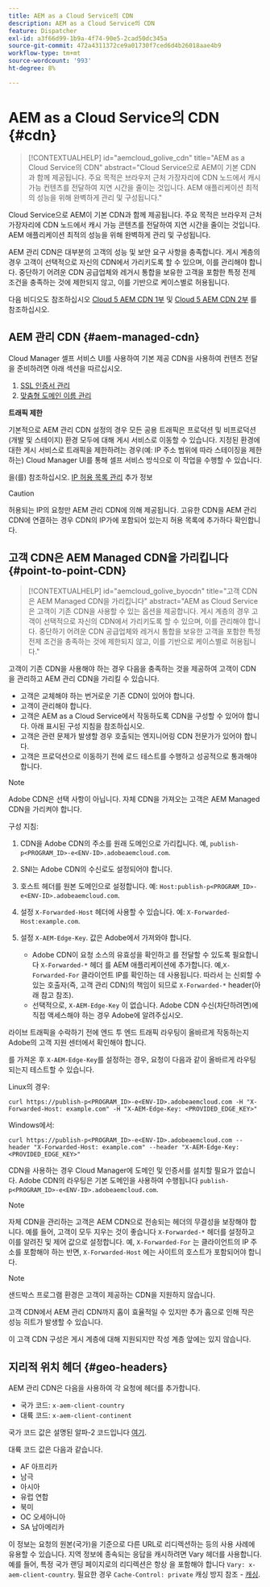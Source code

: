 ```yaml
---
title: AEM as a Cloud Service의 CDN
description: AEM as a Cloud Service의 CDN
feature: Dispatcher
exl-id: a3f66d99-1b9a-4f74-90e5-2cad50dc345a
source-git-commit: 472a4311372ce9a01730f7ced6d4b26018aae4b9
workflow-type: tm+mt
source-wordcount: '993'
ht-degree: 8%

---
```


# AEM as a Cloud Service의 CDN {#cdn}

>[!CONTEXTUALHELP]
>id="aemcloud_golive_cdn"
>title="AEM as a Cloud Service의 CDN"
>abstract="Cloud Service으로 AEM이 기본 CDN과 함께 제공됩니다. 주요 목적은 브라우저 근처 가장자리에 CDN 노드에서 캐시 가능 컨텐츠를 전달하여 지연 시간을 줄이는 것입니다. AEM 애플리케이션 최적의 성능을 위해 완벽하게 관리 및 구성됩니다."

Cloud Service으로 AEM이 기본 CDN과 함께 제공됩니다. 주요 목적은 브라우저 근처 가장자리에 CDN 노드에서 캐시 가능 콘텐츠를 전달하여 지연 시간을 줄이는 것입니다. AEM 애플리케이션 최적의 성능을 위해 완벽하게 관리 및 구성됩니다.

AEM 관리 CDN은 대부분의 고객의 성능 및 보안 요구 사항을 충족합니다. 게시 계층의 경우 고객이 선택적으로 자신의 CDN에서 가리키도록 할 수 있으며, 이를 관리해야 합니다. 중단하기 어려운 CDN 공급업체와 레거시 통합을 보유한 고객을 포함한 특정 전제 조건을 충족하는 것에 제한되지 않고, 이를 기반으로 케이스별로 허용됩니다.

다음 비디오도 참조하십시오 [Cloud 5 AEM CDN 1부](https://experienceleague.adobe.com/docs/experience-manager-learn/cloud-service/cloud-5/cloud5-aem-cdn-part1.html) 및 [Cloud 5 AEM CDN 2부](https://experienceleague.adobe.com/docs/experience-manager-learn/cloud-service/cloud-5/cloud5-aem-cdn-part2.html) 를 참조하십시오.

## AEM 관리 CDN  {#aem-managed-cdn}

Cloud Manager 셀프 서비스 UI를 사용하여 기본 제공 CDN을 사용하여 컨텐츠 전달을 준비하려면 아래 섹션을 따르십시오.

1. [SSL 인증서 관리](/help/implementing/cloud-manager/managing-ssl-certifications/introduction.md)
1. [맞춤형 도메인 이름 관리](/help/implementing/cloud-manager/custom-domain-names/introduction.md)

**트래픽 제한**

기본적으로 AEM 관리 CDN 설정의 경우 모든 공용 트래픽은 프로덕션 및 비프로덕션(개발 및 스테이지) 환경 모두에 대해 게시 서비스로 이동할 수 있습니다. 지정된 환경에 대한 게시 서비스로 트래픽을 제한하려는 경우(예: IP 주소 범위에 따라 스테이징을 제한하는) Cloud Manager UI를 통해 셀프 서비스 방식으로 이 작업을 수행할 수 있습니다.

을(를) 참조하십시오. [IP 허용 목록 관리](/help/implementing/cloud-manager/ip-allow-lists/introduction.md) 추가 정보

>[!CAUTION]
>
>허용되는 IP의 요청만 AEM 관리 CDN에 의해 제공됩니다. 고유한 CDN을 AEM 관리 CDN에 연결하는 경우 CDN의 IP가에 포함되어 있는지 허용 목록에 추가하다 확인합니다.

## 고객 CDN은 AEM Managed CDN을 가리킵니다 {#point-to-point-CDN}

>[!CONTEXTUALHELP]
>id="aemcloud_golive_byocdn"
>title="고객 CDN은 AEM Managed CDN을 가리킵니다"
>abstract="AEM as Cloud Service은 고객이 기존 CDN을 사용할 수 있는 옵션을 제공합니다. 게시 계층의 경우 고객이 선택적으로 자신의 CDN에서 가리키도록 할 수 있으며, 이를 관리해야 합니다. 중단하기 어려운 CDN 공급업체와 레거시 통합을 보유한 고객을 포함한 특정 전제 조건을 충족하는 것에 제한되지 않고, 이를 기반으로 케이스별로 허용됩니다."

고객이 기존 CDN을 사용해야 하는 경우 다음을 충족하는 것을 제공하여 고객이 CDN을 관리하고 AEM 관리 CDN을 가리킬 수 있습니다.

* 고객은 교체해야 하는 번거로운 기존 CDN이 있어야 합니다.
* 고객이 관리해야 합니다.
* 고객은 AEM as a Cloud Service에서 작동하도록 CDN을 구성할 수 있어야 합니다. 아래 표시된 구성 지침을 참조하십시오.
* 고객은 관련 문제가 발생할 경우 호출되는 엔지니어링 CDN 전문가가 있어야 합니다.
* 고객은 프로덕션으로 이동하기 전에 로드 테스트를 수행하고 성공적으로 통과해야 합니다.

>[!NOTE]
>
>Adobe CDN은 선택 사항이 아닙니다. 자체 CDN을 가져오는 고객은 AEM Managed CDN을 가리켜야 합니다.

구성 지침:

1. CDN을 Adobe CDN의 주소를 원래 도메인으로 가리킵니다. 예, `publish-p<PROGRAM_ID>-e<ENV-ID>.adobeaemcloud.com`.
1. SNI는 Adobe CDN의 수신로도 설정되어야 합니다.
1. 호스트 헤더를 원본 도메인으로 설정합니다. 예: `Host:publish-p<PROGRAM_ID>-e<ENV-ID>.adobeaemcloud.com`.
1. 설정 `X-Forwarded-Host` 헤더에 사용할 수 있습니다. 예: `X-Forwarded-Host:example.com`.
1. 설정 `X-AEM-Edge-Key`. 값은 Adobe에서 가져와야 합니다.

   * Adobe CDN이 요청 소스의 유효성을 확인하고 를 전달할 수 있도록 필요합니다 `X-Forwarded-*` 헤더 를 AEM 애플리케이션에 추가합니다. 예,`X-Forwarded-For` 클라이언트 IP를 확인하는 데 사용됩니다. 따라서 는 신뢰할 수 있는 호출자(즉, 고객 관리 CDN)의 책임이 되므로 `X-Forwarded-*` header(아래 참고 참조).
   * 선택적으로, `X-AEM-Edge-Key` 이 없습니다. Adobe CDN 수신(차단하려면)에 직접 액세스해야 하는 경우 Adobe에 알려주십시오.

라이브 트래픽을 수락하기 전에 엔드 투 엔드 트래픽 라우팅이 올바르게 작동하는지 Adobe의 고객 지원 센터에서 확인해야 합니다.

를 가져온 후 `X-AEM-Edge-Key`를 설정하는 경우, 요청이 다음과 같이 올바르게 라우팅되는지 테스트할 수 있습니다.

Linux의 경우:

```
curl https://publish-p<PROGRAM_ID>-e<ENV-ID>.adobeaemcloud.com -H "X-Forwarded-Host: example.com" -H "X-AEM-Edge-Key: <PROVIDED_EDGE_KEY>"
```

Windows에서:

```
curl https://publish-p<PROGRAM_ID>-e<ENV-ID>.adobeaemcloud.com --header "X-Forwarded-Host: example.com" --header "X-AEM-Edge-Key: <PROVIDED_EDGE_KEY>"
```

CDN을 사용하는 경우 Cloud Manager에 도메인 및 인증서를 설치할 필요가 없습니다. Adobe CDN의 라우팅은 기본 도메인을 사용하여 수행됩니다 `publish-p<PROGRAM_ID>-e<ENV-ID>.adobeaemcloud.com`.

>[!NOTE]
>
>자체 CDN을 관리하는 고객은 AEM CDN으로 전송되는 헤더의 무결성을 보장해야 합니다. 예를 들어, 고객이 모두 지우는 것이 좋습니다 `X-Forwarded-*` 헤더를 설정하고 이를 알려진 및 제어 값으로 설정합니다. 예, `X-Forwarded-For` 는 클라이언트의 IP 주소를 포함해야 하는 반면, `X-Forwarded-Host` 에는 사이트의 호스트가 포함되어야 합니다.

>[!NOTE]
>
>샌드박스 프로그램 환경은 고객이 제공하는 CDN을 지원하지 않습니다.

고객 CDN에서 AEM 관리 CDN까지 홉이 효율적일 수 있지만 추가 홉으로 인해 작은 성능 히트가 발생할 수 있습니다.

이 고객 CDN 구성은 게시 계층에 대해 지원되지만 작성 계층 앞에는 있지 않습니다.

## 지리적 위치 헤더 {#geo-headers}

AEM 관리 CDN은 다음을 사용하여 각 요청에 헤더를 추가합니다.

* 국가 코드: `x-aem-client-country`
* 대륙 코드: `x-aem-client-continent`

국가 코드 값은 설명된 알파-2 코드입니다 [여기](https://en.wikipedia.org/wiki/ISO_3166-1).

대륙 코드 값은 다음과 같습니다.

* AF 아프리카
* 남극
* 아시아
* 유럽 연합
* 북미
* OC 오세아니아
* SA 남아메리카

이 정보는 요청의 원본(국가)을 기준으로 다른 URL로 리디렉션하는 등의 사용 사례에 유용할 수 있습니다. 지역 정보에 종속되는 응답을 캐시하려면 Vary 헤더를 사용합니다. 예를 들어, 특정 국가 랜딩 페이지로의 리디렉션은 항상 을 포함해야 합니다 `Vary: x-aem-client-country`. 필요한 경우 `Cache-Control: private` 캐싱 방지 참조 - [캐싱](/help/implementing/dispatcher/caching.md#html-text).
